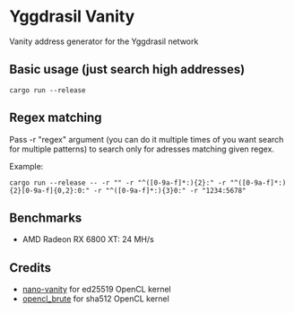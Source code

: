 # Yggdrasil Vanity

Vanity address generator for the Yggdrasil network

## Basic usage (just search high addresses)

```shell
cargo run --release
```

## Regex matching

Pass -r "regex" argument (you can do it multiple times of you want search for multiple patterns) to search only for adresses matching given regex.

Example:

```shell
cargo run --release -- -r "" -r "^([0-9a-f]*:){2}:" -r "^([0-9a-f]*:){2}[0-9a-f]{0,2}:0:" -r "^([0-9a-f]*:){3}0:" -r "1234:5678"
```

## Benchmarks

- AMD Radeon RX 6800 XT: 24 MH/s


## Credits
- [nano-vanity](https://github.com/PlasmaPower/nano-vanity) for ed25519 OpenCL kernel
- [opencl_brute](https://github.com/bkerler/opencl_brute) for sha512 OpenCL kernel
